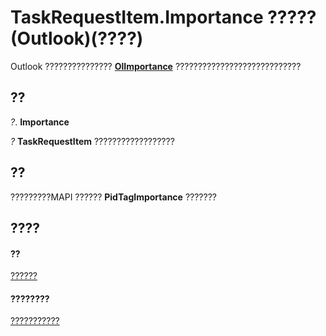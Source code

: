 
# TaskRequestItem.Importance ????? (Outlook)(????)

Outlook ???????????????  **[OlImportance](71e04f9a-fab6-153f-b046-11f7ec50e8e4.md)** ????????????????????????????


## ??

 _?_. **Importance**

 _?_ **TaskRequestItem** ??????????????????


## ??

?????????MAPI ?????? **PidTagImportance** ???????


## ????


#### ??


[??????](2908a28a-634c-e786-aa53-f3e32038b727.md)
#### ????????


[???????????](http://msdn.microsoft.com/library/d43114ee-be91-ff02-3424-525da2cf3a50%28Office.15%29.aspx)